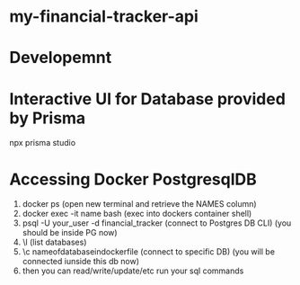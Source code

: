 # my-financial-tracker-api

# Developemnt 
# Interactive UI for Database provided by Prisma
npx prisma studio

# Accessing Docker PostgresqlDB
1. docker ps (open new terminal and retrieve the NAMES column)
2. docker exec -it name bash (exec into dockers container shell)
3. psql -U your_user -d financial_tracker (connect to Postgres DB CLI) (you should be inside PG now)
4. \l (list databases)
5. \c nameofdatabaseindockerfile (connect to specific DB) (you will be connected iunside this db now)
6. then you can read/write/update/etc run your sql commands

